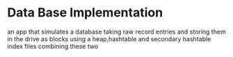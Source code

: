 # Data Base Implementation

an app that simulates a database taking raw record entries and storing them in the drive as blocks using a heap,hashtable and secondary hashtable index files combining these two
